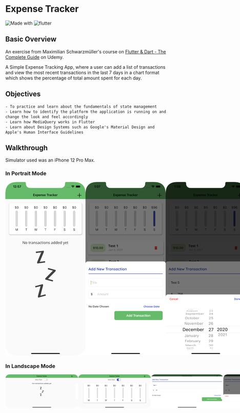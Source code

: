 # Expense Tracker

![Made with](https://img.shields.io/badge/Made%20with-Dart-blue)
![flutter](https://img.shields.io/badge/flutter-v1.22.5-blue)

## Basic Overview

An exercise from Maximilian Schwarzmüller's course on [Flutter & Dart - The Complete Guide](https://www.udemy.com/course/learn-flutter-dart-to-build-ios-android-apps/) on Udemy.

A Simple Expense Tracking App, where a user can add a list of transactions and view the most recent transactions in the last 7 days in a chart format which shows the percentage of total amount spent for each day.

## Objectives
```
- To practice and learn about the fundamentals of state management
- Learn how to identify the platform the application is running on and change the look and feel accordingly
- Learn how MediaQuery works in Flutter
- Learn about Design Systems such as Google's Material Design and Apple's Human Interface Guidelines
```

## Walkthrough

Simulator used was an iPhone 12 Pro Max.

### In Portrait Mode
<div style="display:flex">
    <img src="/Screenshots/1.png" alt="Screenshot" width="250">
    <img src="/Screenshots/2.png" alt="Screenshot" width="250">
    <img src="/Screenshots/3.png" alt="Screenshot" width="250">
    <img src="/Screenshots/4.png" alt="Screenshot" width="250">
    <img src="/Screenshots/5.png" alt="Screenshot" width="250">
</div>

### In Landscape Mode
<div style="display:flex">
    <img src="/Screenshots/S1.png" alt="Screenshot" width=45%>
    <img src="/Screenshots/S2.png" alt="Screenshot" width=45%>
    <img src="/Screenshots/S3.png" alt="Screenshot" width=45%>
    <img src="/Screenshots/S4.png" alt="Screenshot" width=45%>
    <img src="/Screenshots/S5.png" alt="Screenshot" width=45%>
</div>